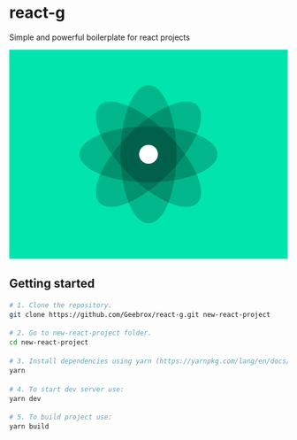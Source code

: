 # react-g

Simple and powerful boilerplate for react projects

![React-G](src/assets/img/react.gif)

## Getting started

```bash
# 1. Clone the repository.
git clone https://github.com/Geebrox/react-g.git new-react-project

# 2. Go to new-react-project folder.
cd new-react-project

# 3. Install dependencies using yarn (https://yarnpkg.com/lang/en/docs/install)
yarn

# 4. To start dev server use:
yarn dev

# 5. To build project use:
yarn build
```
